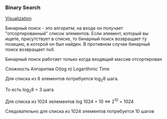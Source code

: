 
### Binary Search

[Visualization](https://www.cs.usfca.edu/~galles/visualization/Search.html)

Бинарный поиск - это алгоритм; на входе он получает "отсортированный"
список элементов. Если элемент, который вы ищете, присутствует в списке, то бинарный
поиск возвращает ту позицию, в которой он был найден. В противном случае бинарный поиск возвращает null.

Бинарный поиск работает только когда входящий массив отсортирован

Сложность Алгоритма O(log n) Logarithmic Time

Для списка из 8 элементов потребуется log<sub>2</sub>8 шага. 

То есть log<sub>2</sub>8 = 3 шага

Для списка из 1024 эелементов log 1024 = 10 <=> 2<sup>10</sup> = 1024

Следовательно для списка из 1024 элементов потребуется 10 шагов